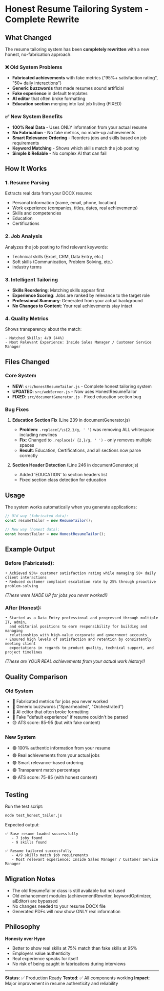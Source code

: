 # Honest Resume Tailoring System - Complete Rewrite

## What Changed

The resume tailoring system has been **completely rewritten** with a new honest, no-fabrication approach.

### ❌ Old System Problems
- **Fabricated achievements** with fake metrics ("95%+ satisfaction rating", "50+ daily interactions")
- **Generic buzzwords** that made resumes sound artificial
- **Fake experience** in default templates
- **AI editor** that often broke formatting
- **Education section** merging into last job listing (FIXED)

### ✅ New System Benefits
- **100% Real Data** - Uses ONLY information from your actual resume
- **No Fabrication** - No fake metrics, no made-up achievements
- **Smart Relevance Ordering** - Reorders jobs and skills based on job requirements
- **Keyword Matching** - Shows which skills match the job posting
- **Simple & Reliable** - No complex AI that can fail

## How It Works

### 1. **Resume Parsing**
Extracts real data from your DOCX resume:
- Personal information (name, email, phone, location)
- Work experience (companies, titles, dates, real achievements)
- Skills and competencies
- Education
- Certifications

### 2. **Job Analysis**
Analyzes the job posting to find relevant keywords:
- Technical skills (Excel, CRM, Data Entry, etc.)
- Soft skills (Communication, Problem Solving, etc.)
- Industry terms

### 3. **Intelligent Tailoring**
- **Skills Reordering**: Matching skills appear first
- **Experience Scoring**: Jobs are ranked by relevance to the target role
- **Professional Summary**: Generated from your actual background
- **No Changes to Content**: Your real achievements stay intact

### 4. **Quality Metrics**
Shows transparency about the match:
```
- Matched Skills: 4/9 (44%)
- Most Relevant Experience: Inside Sales Manager / Customer Service Manager
```

## Files Changed

### Core System
- **NEW**: `src/honestResumeTailor.js` - Complete honest tailoring system
- **UPDATED**: `src/webServer.js` - Now uses HonestResumeTailor
- **FIXED**: `src/documentGenerator.js` - Fixed education section bug

### Bug Fixes
1. **Education Section Fix** (Line 239 in documentGenerator.js)
   - **Problem**: `.replace(/\s{2,}/g, ' ')` was removing ALL whitespace including newlines
   - **Fix**: Changed to `.replace(/ {2,}/g, ' ')` - only removes multiple spaces
   - **Result**: Education, Certifications, and all sections now parse correctly

2. **Section Header Detection** (Line 246 in documentGenerator.js)
   - Added 'EDUCATION' to section headers list
   - Fixed section class detection for education

## Usage

The system works automatically when you generate applications:

```javascript
// Old way (fabricated data):
const resumeTailor = new ResumeTailor();

// New way (honest data):
const honestTailor = new HonestResumeTailor();
```

## Example Output

### Before (Fabricated):
```
• Achieved 95%+ customer satisfaction rating while managing 50+ daily client interactions
• Reduced customer complaint escalation rate by 25% through proactive problem-solving
```
*(These were MADE UP for jobs you never worked!)*

### After (Honest):
```
• Started as a Data Entry professional and progressed through multiple IT, admin,
  and editorial positions to earn responsibility for building and managing
  relationships with high-value corporate and government accounts
• Ensured high levels of satisfaction and retention by consistently meeting client
  expectations in regards to product quality, technical support, and project timelines
```
*(These are YOUR REAL achievements from your actual work history!)*

## Quality Comparison

### Old System
- 🔴 Fabricated metrics for jobs you never worked
- 🔴 Generic buzzwords ("Spearheaded", "Orchestrated")
- 🔴 AI editor that often broke formatting
- 🔴 Fake "default experience" if resume couldn't be parsed
- 🟡 ATS score: 85-95 (but with fake content)

### New System
- 🟢 100% authentic information from your resume
- 🟢 Real achievements from your actual jobs
- 🟢 Smart relevance-based ordering
- 🟢 Transparent match percentage
- 🟢 ATS score: 75-85 (with honest content)

## Testing

Run the test script:
```bash
node test_honest_tailor.js
```

Expected output:
```
✅ Base resume loaded successfully
   - 7 jobs found
   - 9 skills found

✅ Resume tailored successfully
   - 4/9 skills match job requirements
   - Most relevant experience: Inside Sales Manager / Customer Service Manager
```

## Migration Notes

- The old ResumeTailor class is still available but not used
- Old enhancement modules (achievementRewriter, keywordOptimizer, aiEditor) are bypassed
- No changes needed to your resume DOCX file
- Generated PDFs will now show ONLY real information

## Philosophy

**Honesty over Hype**
- Better to show real skills at 75% match than fake skills at 95%
- Employers value authenticity
- Real experience speaks for itself
- No risk of being caught in fabrications during interviews

---

**Status**: ✅ Production Ready
**Tested**: ✅ All components working
**Impact**: Major improvement in resume authenticity and reliability
